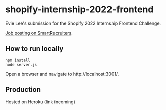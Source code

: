 # shopify-internship-2022-frontend
Evie Lee's submission for the Shopify 2022 Internship Frontend Challenge.

[Job posting on SmartRecruiters](https://jobs.smartrecruiters.com/Shopify/743999796507853-frontend-developer-intern-summer-2022-remote-us-canada-).

## How to run locally

```shell
npm install
node server.js
```

Open a browser and navigate to http://localhost:3001/.

## Production

Hosted on Heroku (link incoming)

